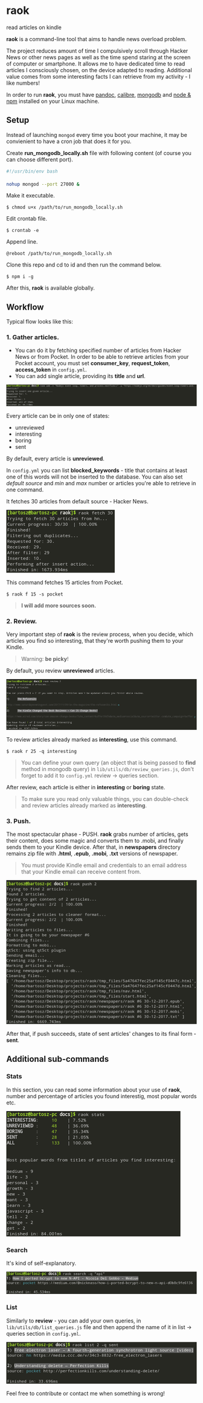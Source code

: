 # raok

read articles on kindle

**raok** is a command-line tool that aims to handle news overload problem.

The project reduces amount of time I compulsively scroll through Hacker News or other news pages as well as the time spend staring at the screen of computer or smartphone. It allows me to have dedicated time to read articles I consciously chosen, on the device adapted to reading. Additional value comes from some interesting facts I can retrieve from my activity - I like numbers!

In order to run **raok**, you must have [pandoc](http://pandoc.org/), [calibre](https://calibre-ebook.com/), [mongodb](https://www.mongodb.com/) and [node & npm](https://nodejs.org/en/) installed on your Linux machine.

## Setup

Instead of launching `mongod` every time you boot your machine, it may be convienient to have a cron job that does it for you.

Create **run_mongodb_locally.sh** file with following content (of course you can choose different port).

```bash
#!/usr/bin/env bash

nohup mongod --port 27000 &
```

Make it executable.

```console
$ chmod u+x /path/to/run_mongodb_locally.sh
```

Edit crontab file.

```console
$ crontab -e
```

Append line.

```console
@reboot /path/to/run_mongodb_locally.sh
```

Clone this repo and cd to id and then run the command below.

```console
$ npm i -g
```

After this, **raok** is available globally.

## Workflow

Typical flow looks like this:

### 1. Gather articles.

* You can do it by fetching specified number of articles from Hacker News or from Pocket. In order to be able to retrieve articles from your Pocket account, you must set **consumer_key**, **request_token**, **access_token** in `config.yml`.
* You can add single article, providing its **title** and **url**.

![add](docs/add.png)

Every article can be in only one of states:

* unreviewed
* interesting
* boring
* sent

By default, every article is **unreviewed**.

In `config.yml` you can list **blocked_keywords** - title that contains at least one of this words will not be inserted to the database. You can also set _default source_ and _min_ and _max_ number or articles you're able to retrieve in one command.

It fetches 30 articles from default source - Hacker News.

![fetch](docs/fetch.png)

This command fetches 15 articles from Pocket.

```console
$ raok f 15 -s pocket
```

> **I will add more sources soon.**

### 2. Review.

Very important step of **raok** is the review process, when you decide, which articles you find so interesting, that they're worth pushing them to your Kindle.

> Warning: **be picky**!

By default, you review **unreviewed** articles.

![review](docs/review.png)

To review articles already marked as **interesting**, use this command.

```console
$ raok r 25 -q interesting
```

> You can define your own query (an object that is being passed to **find** method in mongodb query) in `lib/utils/db/review_queries.js`, don't forget to add it to `config.yml` review -> queries section.

After review, each article is either in **interesting** or **boring** state.

> To make sure you read only valuable things, you can double-check and review articles already marked as **interesting**.

### 3. Push.

The most spectacular phase - PUSH. **raok** grabs number of articles, gets their content, does some magic and converts them to .mobi, and finally sends them to your Kindle device. After that, in **newspapers** directory remains zip file with **.html**, **.epub**, **.mobi**, **.txt** versions of newspaper.

> You must provide Kindle email and credentials to an email address that your Kindle email can receive content from.

![push](docs/push.png)

After that, if push succeeds, state of sent articles' changes to its final form - **sent**.

## Additional sub-commands

### Stats

In this section, you can read some information about your use of **raok**, number and percentage of articles you found interestig, most popular words etc.

![stats](docs/stats.png)

### Search

It's kind of self-explanatory.

![search](docs/search.png)

### List

Similarly to **review** - you can add your own queries, in `lib/utils/db/list_queries.js` file and then append the name of it in list -> queries section in `config.yml`.

![list](docs/list.png)

Feel free to contribute or contact me when something is wrong!
